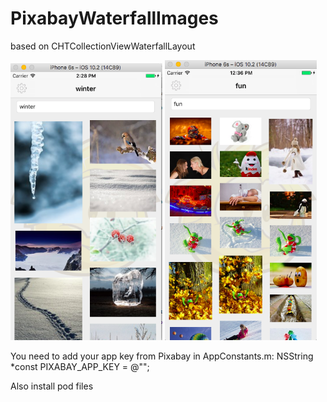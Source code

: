 # PixabayWaterfallImages

based on CHTCollectionViewWaterfallLayout

<img src='https://raw.githubusercontent.com/llodi/PixabayWaterfallImages/master/screen1.png' width='243' alt='Ex Screen'>
<img src='https://raw.githubusercontent.com/llodi/PixabayWaterfallImages/master/screen2.png' width='243' alt='Ex Screen'>


You need to add your app key from Pixabay in AppConstants.m:
NSString *const PIXABAY_APP_KEY = @"";

Also install pod files

